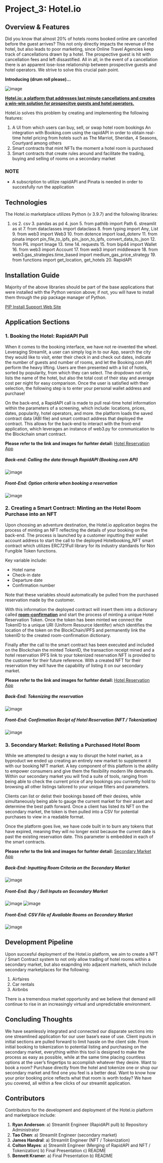 # Project_3: Hotel.io

## Overview & Features

Did you know that almost 20% of hotels rooms booked online are cancelled before the guest arrives? This not only directly impacts the revenue of the hotel, but also leads to poor marketing, since Online Travel Agencies keep track of cancellations drawn by a hotel. The prospective guest is hit with cancellation fees and left dissastified. All in all, in the event of a cancellation there is an apparent lose-lose relationship between prospective guests and hotel operators. We strive to solve this crucial pain point.

**Introducing (drum roll please)...**

![image](https://user-images.githubusercontent.com/24529411/186531759-69331a01-be22-4fdd-a894-f4ec3bdd600f.png)

<ins>**Hotel.io: a platform that addresses last minute cancellations and creates a win-win solution for prospecitve guests and hotel operators.**</ins>

Hotel.io solves this problem by creating and implementing the following features:

1) A UI from which users can buy, sell, or swap hotel room bookings
An integration with Booking.com using the rapidAPI in order to obtain real-time hotel pricing from hotels such as The Marriot, Sheridan, 4 Seasons, Courtyard among others
2) Smart contracts that mint NFTs the moment a hotel room is purchased
3) Smart contracts that create rules around and facilitate the trading, buying and selling of rooms on a secondary market

### NOTE

* A subscription to utilize rapidAPI and Pinata is needed in order to succesfully run the application

## Technologies

The Hotel.io marketplace utilizes Python (v 3.9.7) and the following libraries:
1. os 2. csv 3. pandas as pd 4. json 5. from pathlib import Path 6. streamlit as st 7. from dataclasses import dataclass 8. from typing import Any, List 9. from web3 import Web3 10. from dotence import load_dotenv 11. from pinata import pin_file_to_ipfs, pin_json_to_ipfs, convert_data_to_json 12. from PIL import Image 13. time 14. requests 15. from bip44 import Wallet 16. from web3 import Account 17. from web3 import middleware 18. from web3.gas_strategies.time_based import medium_gas_price_strategy 19. from functions import get_location, get_hotels 20. RapidAPI

## Installation Guide

Majority of the above libraries should be part of the base applications that were installed with the Python version above; if not, you will have to install them through the pip package manager of Python.

[PIP Install Support Web Site](https://packaging.python.org/en/latest/tutorials/installing-packages/#ensure-you-can-run-python-from-the-command-line)

## Application Sections

### 1. Booking the Hotel: RapidAPI Pull

When it comes to the booking interface, we have not re-invented the wheel. Leveraging Streamlit, a user can simply log in to our App, search the city they would like to visit, enter their check in and check out dates, indicate the number of guests and number of rooms, and let the Booking.com API perform the heavy lifting. Users are then presented with a list of hotels, sorted by popularity, from which they can select. The dropdown not only lists the name of the hotel, but also the total cost of their stay and average cost per night for easy comparison. Once the user is satisfied with their selection, the following step is to enter your personal wallet address and purchase!

On the back-end, a RapidAPI call is made to pull real-time hotel information within the parameters of a screening, which include: locations, prices, dates, popularity, hotel operators, and more. the platform loads the saved contract data (ABI file) and smart contract address that deployed the contract. This allows for the back-end to interact with the front-end application, which leverages an instance of web3.py for communication to the Blockchain smart contract.

**Please refer to the link and images for furhter detail:**
[Hotel Reservation App](https://github.com/Ryanderson94/Project_3/blob/main/hotel_reservation_app.py)

##### *Back-end: Calling the data through RapidAPI (Booking.com API)*
![image](https://user-images.githubusercontent.com/24529411/186980161-e3338eef-6f19-4892-9626-1c839f1a9522.png)

##### *Front-End: Option criteria when booking a reservation*
![image](https://user-images.githubusercontent.com/24529411/186999401-9cdaf739-dde3-400c-b0cd-6b68ba97adcb.png)


### 2. Creating a Smart Contract: Minting an the Hotel Room Purchase into an NFT

Upon choosing an adventure destination, the Hotel.io application begins the process of minting an NFT reflecting the details of your booking on the back-end. The process is launched by a customer inputting their wallet account address to start the call to the deployed Hotelbooking_NFT smart contract which utilizes ERC721Full library for its industry standards for Non Fungible Token functions. 

Key variable include:

* Hotel name
* Check-in date
* Departure date
* Confirmation number 

Note that these variables should automatically be pulled from the purchased reservation made by the customer. 

With this information the deployed contract will insert them into a dictionary called <ins>**room-confirmation**</ins> and start the process of minting a unique Hotel Reservation Token. Once the token has been minted we connect the TokenID to a unique URI (Uniform Resource Identifer) which identifies the location of the token on the BlockChain/IPFS and permanently link the tokenID to the created room-confirmation dictionary. 

Finally after the call to the smart contract has been executed and included on the Blockchain the minted TokenID, the transaction receipt mined and a hotel reservation IPFS link to your tokenized reservation NFT is provided to the customer for their future reference. With a created NFT for their reservation they will have the capability of listing it on our secondary market. 

**Please refer to the link and images for furhter detail:**
[Hotel Reservation App](https://github.com/Ryanderson94/Project_3/blob/main/hotel_reservation_app.py)

##### *Back-End: Tokenizing the reservation*
![image](https://user-images.githubusercontent.com/24529411/186999298-acc48300-193f-4b7f-b09b-66aa777aeea7.png)

##### *Front-End: Confirmation Recipt of Hotel Reservation (NFT / Tokenization)*
![image](https://user-images.githubusercontent.com/24529411/186999472-b7543c34-3e7a-4fba-8705-76562d5f183c.png)

### 3. Secondary Market: Relisting a Purchased Hotel Room

While we attempted to design a way to disrupt the hotel market, as a byproduct we ended up creating an entirely new market to supplement it with our booking NFT market. A key component of this platform is the ability to empower consumers and give them the flexibility modern life demands. Within our secondary market you will find a suite of tools, ranging from being able to check the current price of any bookings you currently hold to browsing all other listings tailored to your unique filters and parameters. 

Clients can list or delist their bookings based off their desires, while simultaneously being able to gauge the current market for their asset and determine the best path forward. Once a client has listed its NFT on the secondary market, the token is then pulled into a CSV for potential purchases to view in a readable format.

Once the platform goes live, we have code built in to burn any tokens that have expired, meaning they will no longer exist because the current date is past the existing reservation date. This parameter is embedded in each of the smart contracts.

**Please refer to the link and images for furhter detail:**
[Secondary Market App](https://github.com/Ryanderson94/Project_3/blob/main/secondary_market.py)

##### Back-End: Inputting Room Criteria on the Secondary Market
![image](https://user-images.githubusercontent.com/24529411/186979198-966a0f99-d91d-4174-9681-b64ed32bd21c.png)

##### Front-End: Buy / Sell Inputs on Secondary Market
![image](https://user-images.githubusercontent.com/24529411/186999088-bd9ca37f-c5ce-43f7-8dd5-d3de65742955.png) ![image](https://user-images.githubusercontent.com/24529411/186999118-a06a5058-aa9e-464c-8edd-453f27032cd7.png)



##### Front-End: CSV File of Available Rooms on Secondary Market
![image](https://user-images.githubusercontent.com/24529411/186998973-a71a3c8e-a61e-405a-b1b8-df4a7303c4bf.png)

## Development Pipeline

Upon succesful deployment of the Hotel.io platform, we aim to create a NFT / Smart Contract system to not only allow trading of hotel rooms within a secondary market, but also exapnding into adjacent markets, which include secondary marketplaces for the following:

1) Airfaires 
2) Car rentals
3) Airbnbs

There is a tremendous market opportunity and we believe that demand will continue to rise in an increasingly virtual and unpredictable environment.

## Concluding Thoughts

We have seamlessly integrated and connected our disparate sections into one streamlined application for our user base’s ease of use. Client inputs in initial sections are pulled forward to limit hassle on the client side. From initial booking to tokenization to potential listing and purchasing on the secondary market, everything within this tool is designed to make the process as easy as possible, while at the same time placing countless options at the user’s fingertips to accomplish whatever they desire. Want to book a room? Purchase directly from the hotel and tokenize one or shop our secondary market and find one you feel is a better deal. Want to know how your prior booking price reflects what that room is worth today? We have you covered, all within a few clicks of our streamlit application.

## Contributors

Contributors for the development and deployment of the Hotel.io platform and marketplace include:

1. **Ryan Anderson**: a) Streamlit Engineer (RapidAPI pull) b) Repository Administrator
2. **Tao Chen**: a) Streamlit Engineer (secondary market)
3. **James Handral**: a) Streamlit Engineer (NFT / Tokenization)
4. **Colton Mayes**: a) Streamlit Engineer (Merging of RapidAPI and NFT / Tokenization) b) Final Presentation c) README
5. **Bennett Kramer**: a) Final Presentation b) README
